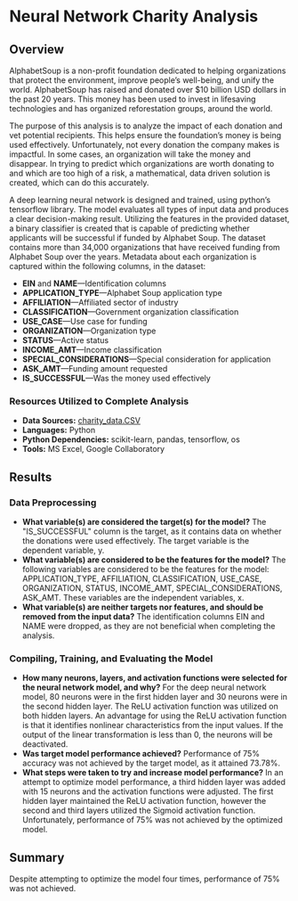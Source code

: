 # Neural Network Charity Analysis

## Overview
AlphabetSoup is a non-profit foundation dedicated to helping organizations that protect the environment, improve people’s well-being, and unify the world. AlphabetSoup has raised and donated over $10 billion USD dollars in the past 20 years. This money has been used to invest in lifesaving technologies and has organized reforestation groups, around the world.     

The purpose of this analysis is to analyze the impact of each donation and vet potential recipients. This helps ensure the foundation’s money is being used effectively. Unfortunately, not every donation the company makes is impactful. In some cases, an organization will take the money and disappear. In trying to predict which organizations are worth donating to and which are too high of a risk, a mathematical, data driven solution is created, which can do this accurately. 

A deep learning neural network is designed and trained, using python’s tensorflow library. The model evaluates all types of input data and produces a clear decision-making result. Utilizing the features in the provided dataset, a binary classifier is created that is capable of predicting whether applicants will be successful if funded by Alphabet Soup. The dataset contains more than 34,000 organizations that have received funding from Alphabet Soup over the years. Metadata about each organization is captured within the following columns, in the dataset: 

* **EIN** and **NAME**—Identification columns
* **APPLICATION_TYPE**—Alphabet Soup application type
* **AFFILIATION**—Affiliated sector of industry
* **CLASSIFICATION**—Government organization classification
* **USE_CASE**—Use case for funding
* **ORGANIZATION**—Organization type
* **STATUS**—Active status
* **INCOME_AMT**—Income classification
* **SPECIAL_CONSIDERATIONS**—Special consideration for application
* **ASK_AMT**—Funding amount requested
* **IS_SUCCESSFUL**—Was the money used effectively


### Resources Utilized to Complete Analysis
* **Data Sources:** 
[charity_data.CSV](https://github.com/cmmgw/Neural_Network_Charity_Analysis/blob/main/Resources/charity_data.csv) 
* **Languages:** Python
* **Python Dependencies:** scikit-learn, pandas, tensorflow, os
* **Tools:** MS Excel, Google Collaboratory 

## Results

### Data Preprocessing
* **What variable(s) are considered the target(s) for the model?** The "IS_SUCCESSFUL" column is the target, as it contains data on whether the donations were used effectively. The target variable is the dependent variable, y.  
* **What variable(s) are considered to be the features for the model?** The following variables are considered to be the features for the model: APPLICATION_TYPE, AFFILIATION, CLASSIFICATION, USE_CASE, ORGANIZATION, STATUS, INCOME_AMT, SPECIAL_CONSIDERATIONS, ASK_AMT. These variables are the independent variables, x.
* **What variable(s) are neither targets nor features, and should be removed from the input data?** The identification columns EIN and NAME were dropped, as they are not beneficial when completing the analysis.

### Compiling, Training, and Evaluating the Model
* **How many neurons, layers, and activation functions were selected for the neural network model, and why?** For the deep neural network model, 80 neurons were in the first hidden layer and 30 neurons were in the second hidden layer. The ReLU activation function was utilized on both hidden layers. An advantage for using the ReLU activation function is that it identifies nonlinear characteristics from the input values. If the output of the linear transformation is less than 0, the neurons will be deactivated. 
* **Was target model performance achieved?** Performance of 75% accuracy was not achieved by the target model, as it attained 73.78%. 
* **What steps were taken to try and increase model performance?** In an attempt to optimize model performance, a third hidden layer was added with 15 neurons and the activation functions were adjusted. The first hidden layer maintained the ReLU activation function, however the second and third layers utilized the Sigmoid activation function. Unfortunately, performance of 75% was not achieved by the optimized model. 


## Summary
Despite attempting to optimize the model four times, performance of 75% was not achieved. 
